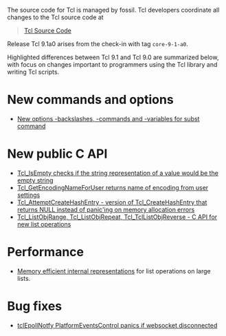 
The source code for Tcl is managed by fossil.  Tcl developers coordinate all
changes to the Tcl source code at

> [Tcl Source Code](https://core.tcl-lang.org/tcl/timeline)

Release Tcl 9.1a0 arises from the check-in with tag `core-9-1-a0`.

Highlighted differences between Tcl 9.1 and Tcl 9.0 are summarized below,
with focus on changes important to programmers using the Tcl library and
writing Tcl scripts.

# New commands and options

- [New options -backslashes, -commands and -variables for subst command](https://core.tcl-lang.org/tips/doc/trunk/tip/712.md)

# New public C API

- [Tcl\_IsEmpty checks if the string representation of a value would be the empty string](https://core.tcl-lang.org/tips/doc/trunk/tip/711.md)
- [Tcl\_GetEncodingNameForUser returns name of encoding from user settings](https://core.tcl-lang.org/tips/doc/trunk/tip/716.md)
- [Tcl\_AttemptCreateHashEntry - version of Tcl\_CreateHashEntry that returns NULL instead of panic'ing on memory allocation errors](https://core.tcl-lang.org/tips/doc/trunk/tip/717.md)
- [Tcl\_ListObjRange, Tcl\_ListObjRepeat, Tcl\_TclListObjReverse - C API for new list operations](https://core.tcl-lang.org/tips/doc/trunk/tip/649.md)

# Performance

- [Memory efficient internal representations](https://core.tcl-lang.org/tcl/wiki?name=New+abstract+list+representations)
for list operations on large lists.

# Bug fixes
 - [tclEpollNotfy PlatformEventsControl panics if websocket disconnected](https://core.tcl-lang.org/tcl/tktview/010d8f38)

